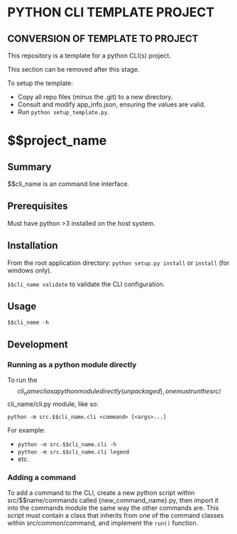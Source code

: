 # PYTHON CLI TEMPLATE PROJECT

## CONVERSION OF TEMPLATE TO PROJECT

This repository is a template for a python CLI(s) project.

This section can be removed after this stage.

To setup the template:
* Copy all repo files (minus the .git) to a new directory.
* Consult and modify app_info.json, ensuring the values are valid.
* Run ```python setup_template.py```.

# $$project_name

## Summary

$$cli_name is an command line interface.

## Prerequisites

Must have python >3 installed on the host system.

## Installation

From the root application directory: `python setup.py install` or `install` (for windows only).

`$$cli_name validate` to validate the CLI configuration.

## Usage

`$$cli_name -h`

## Development

### Running as a python module directly

To run the $$cli_name cli as a python module directly (unpackaged), one must run the src/$$cli_name/cli.py module, like so:

`python -m src.$$cli_name.cli <command> [<args>...]`

For example:
  * `python -m src.$$cli_name.cli -h`
  * `python -m src.$$cli_name.cli legend`
  * etc.

### Adding a command

To add a command to the CLI, create a new python script within src/$$name/commands called {new_command_name}.py,
then import it into the commands module the same way the other commands are. This script must contain a class
that inherits from one of the command classes within src/common/command, and implement the ```run()``` function.